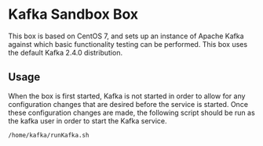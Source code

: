 # Kafka Sandbox Box
This box is based on CentOS 7, and sets up an instance of Apache Kafka against which basic functionality testing can be performed. This box uses the default Kafka 2.4.0 distribution. 

## Usage
When the box is first started, Kafka is not started in order to allow for any configuration changes that are desired before the service is started. Once these configuration changes are made, the following script should be run as the kafka user in order to start the Kafka service.

```
/home/kafka/runKafka.sh
```
